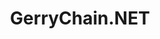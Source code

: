 ---
layout: page
title: GerryChain.NET
description: A .NET implementation of the ReCom Markov chain for redistricting, with parallelized proposal generation, to improve performance for heuristic optimization.
img: recom.png
importance: 1
category: work
redirect: https://github.com/jenni-niels/GerryChain.NET
---